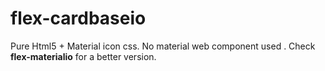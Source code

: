 # flex-cardbaseio

Pure Html5 + Material icon css. No material web component used . Check **flex-materialio** for a better version.